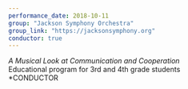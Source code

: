 ```yaml
---
performance_date: 2018-10-11
group: "Jackson Symphony Orchestra"
group_link: "https://jacksonsymphony.org"
conductor: true
---
```

_A Musical Look at Communication and Cooperation_<br/>
Educational program for 3rd and 4th grade students<br/>
*CONDUCTOR
